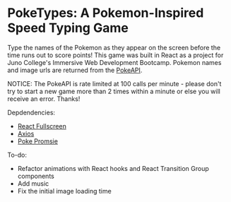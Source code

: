 # PokeTypes: A Pokemon-Inspired Speed Typing Game

Type the names of the Pokemon as they appear on the screen before the time runs out to score points! This game was built in React as a project for Juno College's Immersive Web Development Bootcamp. Pokemon names and image urls are returned from the <a href="https://pokeapi.co/">PokeAPI</a>. 

NOTICE: The PokeAPI is rate limited at 100 calls per minute - please don't try to start a new game more than 2 times within a minute or else you will receive an error. Thanks!

Depdendencies:
- <a href="https://www.npmjs.com/package/react-full-screen">React Fullscreen</a>
- <a href="https://www.npmjs.com/package/axios">Axios</a>
- <a href="https://github.com/PokeAPI/pokedex-promise-v2">Poke Promsie</a>

To-do: 
 - Refactor animations with React hooks and React Transition Group components
 - Add music 
 - Fix the initial image loading time
